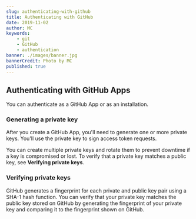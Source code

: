 ```yaml
---
slug: authenticating-with-github
title: Authenticating with GitHub
date: 2019-11-02
author: MC
keywords:
    - git
    - GitHub
    - authentication
banner: ./images/banner.jpg
bannerCredit: Photo by MC
published: true
---
```


## Authenticating with GitHub Apps

You can authenticate as a GitHub App or as an installation.

### Generating a private key

After you create a GitHub App, you'll need to generate one or more private keys. You'll use the private key to sign access token requests.

You can create multiple private keys and rotate them to prevent downtime if a key is compromised or lost. To verify that a private key matches a public key, see **Verifying private keys**.

### Verifying private keys

GitHub generates a fingerprint for each private and public key pair using a SHA-1 hash function. You can verify that your private key matches the public key stored on GitHub by generating the fingerprint of your private key and comparing it to the fingerprint shown on GitHub.